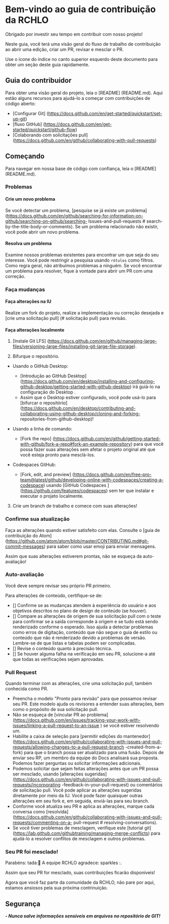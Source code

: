 # Bem-vindo ao guia de contribuição da RCHLO

Obrigado por investir seu tempo em contribuir com nosso projeto! 

Neste guia, você terá uma visão geral do fluxo de trabalho de contribuição ao abrir uma edição, criar um PR, revisar e mesclar o PR.

Use o ícone do índice no canto superior esquerdo deste documento para obter um seção deste guia rapidamente.

## Guia do contribuidor

Para obter uma visão geral do projeto, leia o [README] (README.md). Aqui estão alguns recursos para ajudá-lo a começar com contribuições de código aberto:

- [Configurar Git] (https://docs.github.com/en/get-started/quickstart/set-up-git)
- [fluxo GitHub] (https://docs.github.com/en/get-started/quickstart/github-flow)
- [Colaborando com solicitações pull] (https://docs.github.com/en/github/collaborating-with-pull-requests)

## Começando

Para navegar em nossa base de código com confiança, leia o [README] (README.md).

### Problemas

#### Crie um novo problema

Se você detectar um problema, [pesquise se já existe um problema] (https://docs.github.com/en/github/searching-for-information-on-github/searching-on-github/searching- Issues-and-pull-requests # search-by-the-title-body-or-comments). 
Se um problema relacionado não existir, você pode abrir um novo problema.

#### Resolva um problema

Examine nossos problemas existentes para encontrar um que seja do seu interesse. 
Você pode restringir a pesquisa usando `rótulos` como filtros. 
Como regra geral, não atribuímos problemas a ninguém. Se você encontrar um problema para resolver, fique à vontade para abrir um PR com uma correção.

### Faça mudanças


#### Faça alterações na IU

Realize um fork do projeto, realize a implementação ou correção desejada e [crie uma solicitação pull] (# solicitação pull) para revisão.

#### Faça alterações localmente

1. [Instale Git LFS] (https://docs.github.com/en/github/managing-large-files/versioning-large-files/installing-git-large-file-storage).

2. Bifurque o repositório.
- Usando o GitHub Desktop:
  - [Introdução ao GitHub Desktop] (https://docs.github.com/en/desktop/installing-and-configuring-github-desktop/getting-started-with-github-desktop) irá guiá-lo na configuração do Desktop .
  - Assim que o Desktop estiver configurado, você pode usá-lo para [bifurcar o repositório] (https://docs.github.com/en/desktop/contributing-and-collaborating-using-github-desktop/cloning-and-forking- repositories-from-github-desktop)!

- Usando a linha de comando:
  - [Fork the repo] (https://docs.github.com/en/github/getting-started-with-github/fork-a-repo#fork-an-example-repository) para que você possa fazer suas alterações sem afetar o projeto original até que você esteja pronto para mesclá-los.

- Codespaces GitHub:
  - [Fork, edit, and preview] (https://docs.github.com/en/free-pro-team@latest/github/developing-online-with-codespaces/creating-a-codespace) usando [GitHub Codespaces ] (https://github.com/features/codespaces) sem ter que instalar e executar o projeto localmente.

3. Crie um branch de trabalho e comece com suas alterações!

### Confirme sua atualização

Faça as alterações quando estiver satisfeito com elas. Consulte o [guia de contribuição do Atom] (https://github.com/atom/atom/blob/master/CONTRIBUTING.md#git-commit-messages) para saber como usar emoji para enviar mensagens.

Assim que suas alterações estiverem prontas, não se esqueça da auto-avaliação!

### Auto-avaliação

Você deve sempre revisar seu próprio PR primeiro.

Para alterações de conteúdo, certifique-se de:

- [] Confirme se as mudanças atendem à experiência do usuário e aos objetivos descritos no plano de design de conteúdo (se houver).
- [] Compare as alterações de origem de sua solicitação pull com o teste para confirmar se a saída corresponde à origem e se tudo está sendo renderizado conforme o esperado. Isso ajuda a detectar problemas como erros de digitação, conteúdo que não segue o guia de estilo ou conteúdo que não é renderizado devido a problemas de versão. Lembre-se de que listas e tabelas podem ser complicadas.
- [] Revise o conteúdo quanto à precisão técnica.
- [] Se houver alguma falha na verificação em seu PR, solucione-a até que todas as verificações sejam aprovadas.

### Pull Request

Quando terminar com as alterações, crie uma solicitação pull, também conhecida como PR.
- Preencha o modelo "Pronto para revisão" para que possamos revisar seu PR. Este modelo ajuda os revisores a entender suas alterações, bem como o propósito de sua solicitação pull.
- Não se esqueça de [vincular PR ao problema] (https://docs.github.com/en/issues/tracking-your-work-with-issues/linking-a-pull-request-to-an-issue ) se você estiver resolvendo um.
- Habilite a caixa de seleção para [permitir edições do mantenedor] (https://docs.github.com/en/github/collaborating-with-issues-and-pull-requests/allowing-changes-to-a-pull-request-branch -created-from-a-fork) para que o branch possa ser atualizado para uma fusão.
Depois de enviar seu RP, um membro da equipe do Docs analisará sua proposta. Podemos fazer perguntas ou solicitar informações adicionais.
- Podemos solicitar que sejam feitas alterações antes que um PR possa ser mesclado, usando [alterações sugeridas] (https://docs.github.com/en/github/collaborating-with-issues-and-pull-requests/incorporating -feedback-in-your-pull-request) ou comentários de solicitação pull. Você pode aplicar as alterações sugeridas diretamente por meio da IU. Você pode fazer quaisquer outras alterações em seu fork e, em seguida, enviá-las para seu branch.
- Conforme você atualiza seu PR e aplica as alterações, marque cada conversa como [resolvida] (https://docs.github.com/en/github/collaborating-with-issues-and-pull-requests/commenting-on-a- pull-request # resolving-conversations).
- Se você tiver problemas de mesclagem, verifique este [tutorial git] (https://lab.github.com/githubtraining/managing-merge-conflicts) para ajudá-lo a resolver conflitos de mesclagem e outros problemas.

### Seu PR foi mesclado!

Parabéns: tada::tada: A equipe RCHLO agradece: sparkles :. 

Assim que seu PR for mesclado, suas contribuições ficarão disponíveis!

Agora que você faz parte da comunidade da RCHLO, não pare por aqui, estamos ansiosos pela sua próxima contrinuição.

## Segurança

***- Nunca salve informações sensiveis em arquivos no repositório de GIT!***

